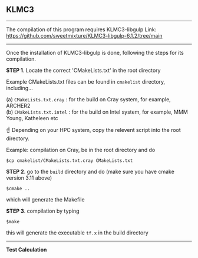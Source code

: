 ## KLMC3
* * *
The compilation of this program requires KLMC3-libgulp
Link: https://github.com/sweetmixture/KLMC3-libgulp-6.1.2/tree/main
* * *

Once the installation of KLMC3-libgulp is done, following the steps for its compilation.

**STEP 1**. Locate the correct 'CMakeLists.txt' in the root directory

Example CMakeLists.txt files can be found in ```cmakelist``` directory, including...  

(a) ```CMakeLists.txt.cray```  : for the build on Cray  system, for example, ARCHER2  
(b) ```CMakeLists.txt.intel``` : for the build on Intel system, for example, MMM Young, Katheleen etc  

☝️ Depending on your HPC system, copy the relevent script into the root directory.

Example: compilation on Cray, be in the root directory and do  

```$cp cmakelist/CMakeLists.txt.cray CMakeLists.txt```  

**STEP 2**. go to the ```build``` directory and do (make sure you have cmake version 3.11 above)  

```$cmake ..```

which will generate the Makefile  

**STEP 3**. compilation by typing  

```$make```

this will generate the executable ```tf.x``` in the build directory

* * *

**Test Calculation**
